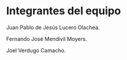 # Integrantes del equipo
Juan Pablo de Jesús Lucero Olachea.

Fernando José Mendivil Moyers.

Joel Verdugo Camacho.
